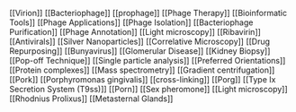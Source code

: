 [[Virion]]
[[Bacteriophage]]
[[prophage]]
[[Phage Therapy]]
[[Bioinformatic Tools]]
[[Phage Applications]]
[[Phage Isolation]]
[[Bacteriophage Purification]]
[[Phage Annotation]]
[[Light microscopy]]
[[Ribavirin]]
[[Antivirals]]
[[Silver Nanoparticles]]
[[Correlative Microscopy]]
[[Drug Repurposing]]
[[Bunyavirus]]
[[Glomerular Disease]]
[[Kidney Biopsy]]
[[Pop-off Technique]]
[[Single particle analysis]]
[[Preferred Orientations]]
[[Protein complexes]]
[[Mass spectrometry]]
[[Gradient centrifugation]]
[[Pork]]
[[Porphyromonas gingivalis]]
[[cross-linking]]
[[Porg]]
[[Type Ix Secretion System (T9ss)]]
[[Porn]]
[[Sex pheromone]]
[[Light microscopy]]
[[Rhodnius Prolixus]]
[[Metasternal Glands]]
